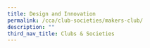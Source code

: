 ```yaml
---
title: Design and Innovation
permalink: /cca/club-societies/makers-club/
description: ""
third_nav_title: Clubs & Societies
---
```

